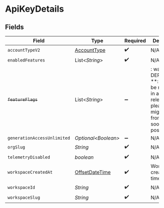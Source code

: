 # ApiKeyDetails


## Fields

| Field                                                                                                                   | Type                                                                                                                    | Required                                                                                                                | Description                                                                                                             |
| ----------------------------------------------------------------------------------------------------------------------- | ----------------------------------------------------------------------------------------------------------------------- | ----------------------------------------------------------------------------------------------------------------------- | ----------------------------------------------------------------------------------------------------------------------- |
| `accountTypeV2`                                                                                                         | [AccountType](../../models/shared/AccountType.md)                                                                       | :heavy_check_mark:                                                                                                      | N/A                                                                                                                     |
| `enabledFeatures`                                                                                                       | List\<*String*>                                                                                                         | :heavy_check_mark:                                                                                                      | N/A                                                                                                                     |
| ~~`featureFlags`~~                                                                                                      | List\<*String*>                                                                                                         | :heavy_minus_sign:                                                                                                      | : warning: ** DEPRECATED **: This will be removed in a future release, please migrate away from it as soon as possible. |
| `generationAccessUnlimited`                                                                                             | *Optional\<Boolean>*                                                                                                    | :heavy_minus_sign:                                                                                                      | N/A                                                                                                                     |
| `orgSlug`                                                                                                               | *String*                                                                                                                | :heavy_check_mark:                                                                                                      | N/A                                                                                                                     |
| `telemetryDisabled`                                                                                                     | *boolean*                                                                                                               | :heavy_check_mark:                                                                                                      | N/A                                                                                                                     |
| `workspaceCreatedAt`                                                                                                    | [OffsetDateTime](https://docs.oracle.com/javase/8/docs/api/java/time/OffsetDateTime.html)                               | :heavy_check_mark:                                                                                                      | Workspace creation timestamp.                                                                                           |
| `workspaceId`                                                                                                           | *String*                                                                                                                | :heavy_check_mark:                                                                                                      | N/A                                                                                                                     |
| `workspaceSlug`                                                                                                         | *String*                                                                                                                | :heavy_check_mark:                                                                                                      | N/A                                                                                                                     |